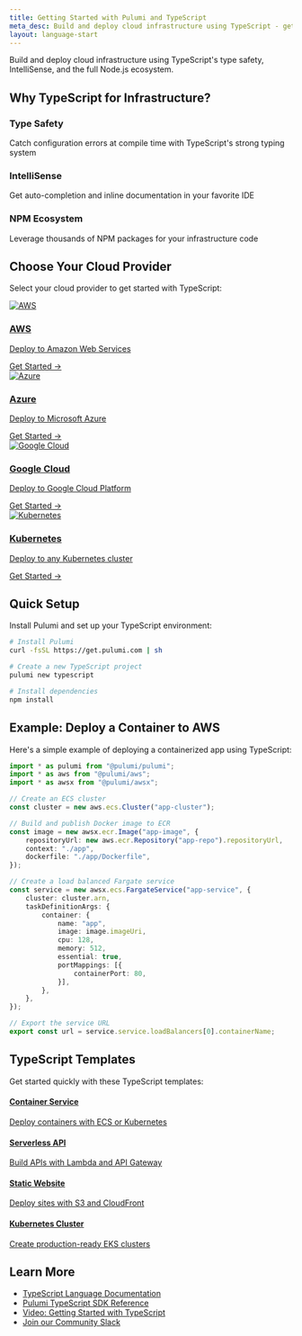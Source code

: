 ```yaml
---
title: Getting Started with Pulumi and TypeScript
meta_desc: Build and deploy cloud infrastructure using TypeScript - get type safety, IntelliSense, and the full Node.js ecosystem
layout: language-start
---
```


Build and deploy cloud infrastructure using TypeScript's type safety, IntelliSense, and the full Node.js ecosystem.

## Why TypeScript for Infrastructure?

<div class="grid grid-cols-1 md:grid-cols-3 gap-6 mb-12">
    <div class="p-6 bg-blue-50 rounded-lg">
        <i class="fas fa-shield-alt text-2xl text-blue-600 mb-3"></i>
        <h3 class="font-semibold mb-2">Type Safety</h3>
        <p class="text-sm text-gray-700">Catch configuration errors at compile time with TypeScript's strong typing system</p>
    </div>
    <div class="p-6 bg-blue-50 rounded-lg">
        <i class="fas fa-lightbulb text-2xl text-blue-600 mb-3"></i>
        <h3 class="font-semibold mb-2">IntelliSense</h3>
        <p class="text-sm text-gray-700">Get auto-completion and inline documentation in your favorite IDE</p>
    </div>
    <div class="p-6 bg-blue-50 rounded-lg">
        <i class="fas fa-cube text-2xl text-blue-600 mb-3"></i>
        <h3 class="font-semibold mb-2">NPM Ecosystem</h3>
        <p class="text-sm text-gray-700">Leverage thousands of NPM packages for your infrastructure code</p>
    </div>
</div>

## Choose Your Cloud Provider

Select your cloud provider to get started with TypeScript:

<div class="grid grid-cols-1 md:grid-cols-2 lg:grid-cols-4 gap-6 mt-8 mb-12">
    <a href="/docs/iac/get-started/aws/" class="block p-6 bg-white rounded-lg shadow hover:shadow-lg transition-shadow border border-gray-200">
        <img src="/logos/pkg/aws.svg" alt="AWS" class="h-12 mb-4">
        <h3 class="text-lg font-semibold mb-2">AWS</h3>
        <p class="text-sm text-gray-600">Deploy to Amazon Web Services</p>
        <div class="mt-4 text-blue-600 font-medium">Get Started →</div>
    </a>
    <a href="/docs/iac/get-started/azure/" class="block p-6 bg-white rounded-lg shadow hover:shadow-lg transition-shadow border border-gray-200">
        <img src="/logos/pkg/azure.svg" alt="Azure" class="h-12 mb-4">
        <h3 class="text-lg font-semibold mb-2">Azure</h3>
        <p class="text-sm text-gray-600">Deploy to Microsoft Azure</p>
        <div class="mt-4 text-blue-600 font-medium">Get Started →</div>
    </a>
    <a href="/docs/iac/get-started/gcp/" class="block p-6 bg-white rounded-lg shadow hover:shadow-lg transition-shadow border border-gray-200">
        <img src="/logos/pkg/gcp.svg" alt="Google Cloud" class="h-12 mb-4">
        <h3 class="text-lg font-semibold mb-2">Google Cloud</h3>
        <p class="text-sm text-gray-600">Deploy to Google Cloud Platform</p>
        <div class="mt-4 text-blue-600 font-medium">Get Started →</div>
    </a>
    <a href="/docs/iac/get-started/kubernetes/" class="block p-6 bg-white rounded-lg shadow hover:shadow-lg transition-shadow border border-gray-200">
        <img src="/logos/pkg/kubernetes.svg" alt="Kubernetes" class="h-12 mb-4">
        <h3 class="text-lg font-semibold mb-2">Kubernetes</h3>
        <p class="text-sm text-gray-600">Deploy to any Kubernetes cluster</p>
        <div class="mt-4 text-blue-600 font-medium">Get Started →</div>
    </a>
</div>

## Quick Setup

Install Pulumi and set up your TypeScript environment:

```bash
# Install Pulumi
curl -fsSL https://get.pulumi.com | sh

# Create a new TypeScript project
pulumi new typescript

# Install dependencies
npm install
```

## Example: Deploy a Container to AWS

Here's a simple example of deploying a containerized app using TypeScript:

```typescript
import * as pulumi from "@pulumi/pulumi";
import * as aws from "@pulumi/aws";
import * as awsx from "@pulumi/awsx";

// Create an ECS cluster
const cluster = new aws.ecs.Cluster("app-cluster");

// Build and publish Docker image to ECR
const image = new awsx.ecr.Image("app-image", {
    repositoryUrl: new aws.ecr.Repository("app-repo").repositoryUrl,
    context: "./app",
    dockerfile: "./app/Dockerfile",
});

// Create a load balanced Fargate service
const service = new awsx.ecs.FargateService("app-service", {
    cluster: cluster.arn,
    taskDefinitionArgs: {
        container: {
            name: "app",
            image: image.imageUri,
            cpu: 128,
            memory: 512,
            essential: true,
            portMappings: [{
                containerPort: 80,
            }],
        },
    },
});

// Export the service URL
export const url = service.service.loadBalancers[0].containerName;
```

## TypeScript Templates

Get started quickly with these TypeScript templates:

<div class="grid grid-cols-1 md:grid-cols-2 gap-4 mt-8">
    <a href="/templates/container-service/aws/" class="flex items-center p-4 bg-gray-50 rounded-lg hover:bg-gray-100">
        <i class="fas fa-ship text-xl text-blue-500 mr-4"></i>
        <div>
            <h4 class="font-semibold">Container Service</h4>
            <p class="text-sm text-gray-600">Deploy containers with ECS or Kubernetes</p>
        </div>
    </a>
    <a href="/templates/serverless-application/aws/" class="flex items-center p-4 bg-gray-50 rounded-lg hover:bg-gray-100">
        <i class="fas fa-bolt text-xl text-yellow-500 mr-4"></i>
        <div>
            <h4 class="font-semibold">Serverless API</h4>
            <p class="text-sm text-gray-600">Build APIs with Lambda and API Gateway</p>
        </div>
    </a>
    <a href="/templates/static-website/aws/" class="flex items-center p-4 bg-gray-50 rounded-lg hover:bg-gray-100">
        <i class="fas fa-globe text-xl text-purple-500 mr-4"></i>
        <div>
            <h4 class="font-semibold">Static Website</h4>
            <p class="text-sm text-gray-600">Deploy sites with S3 and CloudFront</p>
        </div>
    </a>
    <a href="/templates/kubernetes/aws/" class="flex items-center p-4 bg-gray-50 rounded-lg hover:bg-gray-100">
        <i class="fas fa-dharmachakra text-xl text-green-500 mr-4"></i>
        <div>
            <h4 class="font-semibold">Kubernetes Cluster</h4>
            <p class="text-sm text-gray-600">Create production-ready EKS clusters</p>
        </div>
    </a>
</div>

## Learn More

- [TypeScript Language Documentation](/docs/iac/concepts/languages/typescript/)
- [Pulumi TypeScript SDK Reference](https://www.pulumi.com/registry/)
- [Video: Getting Started with TypeScript](https://www.youtube.com/watch?v=example)
- [Join our Community Slack](https://slack.pulumi.com)
